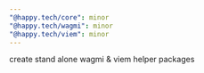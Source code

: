 ```yaml
---
"@happy.tech/core": minor
"@happy.tech/wagmi": minor
"@happy.tech/viem": minor
---
```


create stand alone wagmi & viem helper packages
